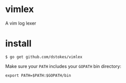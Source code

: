 vimlex
======
A vim log lexer

install
=======
```shell
$ go get github.com/dstokes/vimlex
```

Make sure your `PATH` includes your `GOPATH` bin directory:

```shell
export PATH=$PATH:$GOPATH/bin
```
